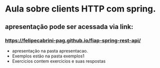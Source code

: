 # Aula sobre clients HTTP com spring.
## apresentação pode ser acessada via link:
### https://felipecabrini-pag.github.io/fiap-spring-rest-api/
- apresentação na pasta apresentacao.
- Exemplos estão na pasta exemplos1
- Exercicios contem exercicios e suas respostas
